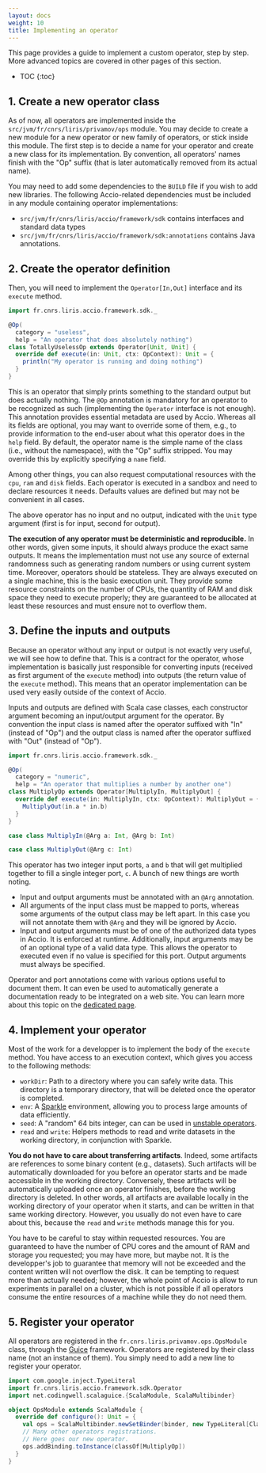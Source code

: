 ```yaml
---
layout: docs
weight: 10
title: Implementing an operator
---
```


This page provides a guide to implement a custom operator, step by step.
More advanced topics are covered in other pages of this section.

* TOC
{:toc}

## 1. Create a new operator class
As of now, all operators are implemented inside the `src/jvm/fr/cnrs/liris/privamov/ops` module.
You may decide to create a new module for a new operator or new family of operators, or stick inside this module.
The first step is to decide a name for your operator and create a new class for its implementation.
By convention, all operators' names finish with the "Op" suffix (that is later automatically removed from its actual name).

You may need to add some dependencies to the `BUILD` file if you wish to add new libraries.
The following Accio-related dependencies must be included in any module containing operator implementations:

  * `src/jvm/fr/cnrs/liris/accio/framework/sdk` contains interfaces and standard data types
  * `src/jvm/fr/cnrs/liris/accio/framework/sdk:annotations` contains Java annotations.

## 2. Create the operator definition
Then, you will need to implement the `Operator[In,Out]` interface and its `execute` method.

```scala
import fr.cnrs.liris.accio.framework.sdk._

@Op(
  category = "useless",
  help = "An operator that does absolutely nothing")
class TotallyUselessOp extends Operator[Unit, Unit] {
  override def execute(in: Unit, ctx: OpContext): Unit = {
    println("My operator is running and doing nothing")
  }
}
```

This is an operator that simply prints something to the standard output but does actually nothing.
The `@Op` annotation is mandatory for an operator to be recognized as such (implementing the `Operator` interface is not enough).
This annotation provides essential metadata are used by Accio.
Whereas all its fields are optional, you may want to override some of them, e.g., to provide information to the end-user about what this operator does in the `help` field.
By default, the operator name is the simple name of the class (i.e., without the namespace), with the "Op" suffix stripped.
You may override this by explicitly specifying a `name` field.

Among other things, you can also request computational resources with the `cpu`, `ram` and `disk` fields.
Each operator is executed in a sandbox and need to declare resources it needs.
Defaults values are defined but may not be convenient in all cases.

The above operator has no input and no output, indicated with the `Unit` type argument (first is for input, second for output).

**The execution of any operator must be deterministic and reproducible.**
In other words, given some inputs, it should always produce the exact same outputs.
It means the implementation must not use any source of external randomness such as generating random numbers or using current system time.
Moreover, operators should be stateless.
They are always executed on a single machine, this is the basic execution unit.
They provide some resource constraints on the number of CPUs, the quantity of RAM and disk space they need to execute properly;
they are guaranteed to be allocated at least these resources and must ensure not to overflow them.

## 3. Define the inputs and outputs
Because an operator without any input or output is not exactly very useful, we will see how to define that.
This is a contract for the operator, whose implementation is basically just responsible for converting inputs (received as first argument of the `execute` method) into outputs (the return value of the `execute` method).
This means that an operator implementation can be used very easily outside of the context of Accio.

Inputs and outputs are defined with Scala case classes, each constructor argument becoming an input/output argument for the operator.
By convention the input class is named after the operator suffixed with "In" (instead of "Op") and the output class is named after the operator suffixed with "Out" (instead of "Op").

```scala
import fr.cnrs.liris.accio.framework.sdk._

@Op(
  category = "numeric",
  help = "An operator that multiplies a number by another one")
class MultiplyOp extends Operator[MultiplyIn, MultiplyOut] {
  override def execute(in: MultiplyIn, ctx: OpContext): MultiplyOut = {
    MultiplyOut(in.a * in.b)
  }
}

case class MultiplyIn(@Arg a: Int, @Arg b: Int)

case class MultiplyOut(@Arg c: Int)
```

This operator has two integer input ports, `a` and `b` that will get multiplied together to fill a single integer port, `c`.
A bunch of new things are worth noting.

  * Input and output arguments must be annotated with an `@Arg` annotation.
  * All arguments of the input class must be mapped to ports, whereas some arguments of the output class may be left apart.
  In this case you will not annotate them with `@Arg` and they will be ignored by Accio.
  * Input and output arguments must be of one of the authorized data types in Accio.
  It is enforced at runtime.
  Additionally, input arguments may be of an optional type of a valid data type.
  This allows the operator to executed even if no value is specified for this port.
  Output arguments must always be specified.

Operator and port annotations come with various options useful to document them.
It can even be used to automatically generate a documentation ready to be integrated on a web site.
You can learn more about this topic on the [dedicated page](documenting-operators.html).

## 4. Implement your operator
Most of the work for a developper is to implement the body of the `execute` method.
You have access to an execution context, which gives you access to the following methods:

  * `workDir`: Path to a directory where you can safely write data.
  This directory is a temporary directory, that will be deleted once the operator is completed.
  * `env`: A [Sparkle](sparkle.html) environment, allowing you to process large amounts of data efficiently.
  * `seed`: A "random" 64 bits integer, can can be used in [unstable operators](cookbook.html#working-with-randomness).
  * `read` and `write`: Helpers methods to read and write datasets in the working directory, in conjunction with Sparkle.

**You do not have to care about transferring artifacts**.
Indeed, some artifacts are references to some binary content (e.g., datasets).
Such artifacts will be automatically downloaded for you before an operator starts and be made accessible in the working directory.
Conversely, these artifacts will be automatically uploaded once an operator finishes, before the working directory is deleted.
In other words, all artifacts are available locally in the working directory of your operator when it starts, and can be written in that same working directory.
However, you usually do not even have to care about this, because the `read` and `write` methods manage this for you.

You have to be careful to stay within requested resources.
You are guaranteed to have the number of CPU cores and the amount of RAM and storage you requested; you may have more, but maybe not.
It is the developper's job to guarantee that memory will not be exceeded and the content written will not overflow the disk.
It can be tempting to request more than actually needed; however, the whole point of Accio is allow to run experiments in parallel on a cluster, which is not possible if all operators consume the entire resources of a machine while they do not need them.

## 5. Register your operator
All operators are registered in the `fr.cnrs.liris.privamov.ops.OpsModule` class, through the [Guice](https://github.com/google/guice) framework.
Operators are registered by their class name (not an instance of them).
You simply need to add a new line to register your operator.

```scala
import com.google.inject.TypeLiteral
import fr.cnrs.liris.accio.framework.sdk.Operator
import net.codingwell.scalaguice.{ScalaModule, ScalaMultibinder}

object OpsModule extends ScalaModule {
  override def configure(): Unit = {
    val ops = ScalaMultibinder.newSetBinder(binder, new TypeLiteral[Class[_ <: Operator[_, _]]] {})
    // Many other operators registrations.
    // Here goes our new operator.
    ops.addBinding.toInstance(classOf[MultiplyOp])
  }
}
```
